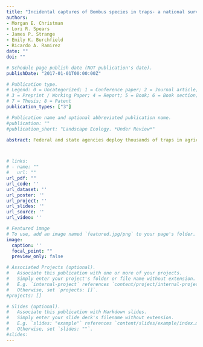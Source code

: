 ```yaml
---
title: "Incidental captures of Bombus species in traps- a national survey"
authors:
- Morgan E. Christman
- Lori R. Spears
- James P. Strange
- Emily K. Burchfield
- Ricardo A. Ramirez
date: ""
doi: ""

# Schedule page publish date (NOT publication's date).
publishDate: "2017-01-01T00:00:00Z"

# Publication type.
# Legend: 0 = Uncategorized; 1 = Conference paper; 2 = Journal article;
# 3 = Preprint / Working Paper; 4 = Report; 5 = Book; 6 = Book section;
# 7 = Thesis; 8 = Patent
publication_types: ["3"]

# Publication name and optional abbreviated publication name.
#publication: ""
#publication_short: "Landscape Ecology. *Under Review*"

abstract: Federal and state agencies deploy thousands of traps in agricultural fields throughout the U.S. to conduct annual field surveys for early detection of non-native Lepidopterans. It is well known that *Bombus* are commonly collected as bycatch within these insect traps; however, no study has assessed regional variation in bycatch composition. Therefore, our objectives were to characterize the nature and scope of *Bombus* bycatch throughout the U.S. to better understand regional effects of traps on pollinator communities and evaluate differences in landscape composition and configuration to determine the effect of agricultural land management practices on pollinator diversity. Bycatch was collected from insect traps within agricultural fields throughout Florida, Indiana, Kansas, Kentucky, Maryland, South Carolina, Utah, Virginia, and West Virginia from 2018 to 2020. *Bombus fervidus, B. bimaculatus, B. impatiens, B. pensylvanicus,* and *B. huntii* were the five most abundant species within traps, comprising 86% of total captures. Species richness was consistent with published data suggesting that *Bombus* captures are representative of the expected community. However, some of the commonly trapped species (*B. fervidus, B. pensylvanicus,* and *B. auricomus*) are historically uncommon throughout their ranges.



# links:
# - name: ""
#   url: ""
url_pdf: ""
url_code: ''
url_dataset: ''
url_poster: ''
url_project: ''
url_slides: ''
url_source: ''
url_video: ''

# Featured image
# To use, add an image named `featured.jpg/png` to your page's folder. 
image:
  caption: ''
  focal_point: ""
  preview_only: false

# Associated Projects (optional).
#   Associate this publication with one or more of your projects.
#   Simply enter your project's folder or file name without extension.
#   E.g. `internal-project` references `content/project/internal-project/index.md`.
#   Otherwise, set `projects: []`.
#projects: []

# Slides (optional).
#   Associate this publication with Markdown slides.
#   Simply enter your slide deck's filename without extension.
#   E.g. `slides: "example"` references `content/slides/example/index.md`.
#   Otherwise, set `slides: ""`.
#slides:
---
```

